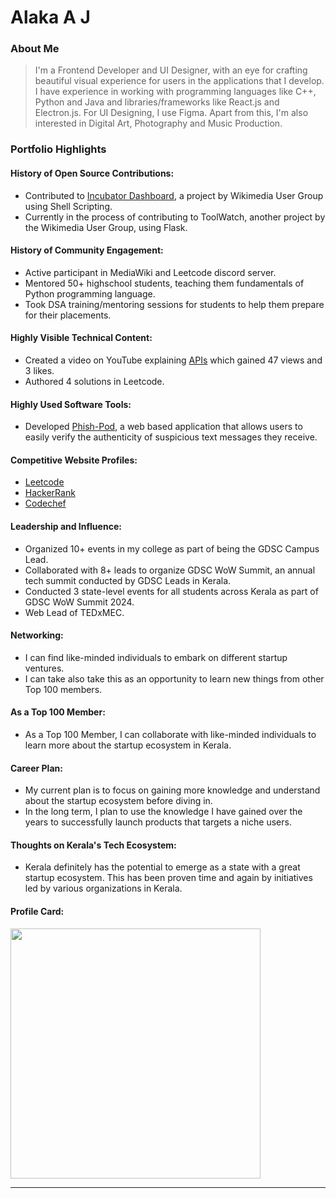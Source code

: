 # Alaka A J

### About Me

> I'm a Frontend Developer and UI Designer, with an eye for crafting beautiful visual experience for users in the applications that I develop. I have experience in working with programming languages like C++, Python and Java and libraries/frameworks like React.js and Electron.js. For UI Designing, I use Figma. Apart from this, I'm also interested in Digital Art, Photography and Music Production.


### Portfolio Highlights


#### History of Open Source Contributions:

- Contributed to [Incubator Dashboard](https://github.com/indictechcom/wm-incubator-stats/pull/10), a project by Wikimedia User Group using Shell Scripting.
- Currently in the process of contributing to ToolWatch, another project by the Wikimedia User Group, using Flask.

#### History of Community Engagement:

- Active participant in MediaWiki and Leetcode discord server.
- Mentored 50+ highschool students, teaching them fundamentals of Python programming language.
- Took DSA training/mentoring sessions for students to help them prepare for their placements.

#### Highly Visible Technical Content:

- Created a video on YouTube explaining [APIs](https://youtu.be/Wf56tp4DIBQ) which gained 47 views and 3 likes.
- Authored 4 solutions in Leetcode.

#### Highly Used Software Tools:

- Developed [Phish-Pod](https://phish-pod.netlify.app/), a web based application that allows users to easily verify the authenticity of suspicious text messages they receive.

#### Competitive Website Profiles:

- [Leetcode](https://leetcode.com/u/0xlukify/)
- [HackerRank](https://www.hackerrank.com/profile/alaka03aj)
- [Codechef](https://www.codechef.com/users/alaka03aj)

#### Leadership and Influence:

- Organized 10+ events in my college as part of being the GDSC Campus Lead.
- Collaborated with 8+ leads to organize GDSC WoW Summit, an annual tech summit conducted by GDSC Leads in Kerala. 
- Conducted 3 state-level events for all students across Kerala as part of GDSC WoW Summit 2024.
- Web Lead of TEDxMEC.

#### Networking:

- I can find like-minded individuals to embark on different startup ventures.
- I can take also take this as an opportunity to learn new things from other Top 100 members.

#### As a Top 100 Member:

- As a Top 100 Member, I can collaborate with like-minded individuals to learn more about the startup ecosystem in Kerala.

#### Career Plan:

- My current plan is to focus on gaining more knowledge and understand about the startup ecosystem before diving in.
- In the long term, I plan to use the knowledge I have gained over the years to successfully launch products that targets a niche users.

#### Thoughts on Kerala's Tech Ecosystem:

- Kerala definitely has the potential to emerge as a state with a great startup ecosystem. This has been proven time and again by initiatives led by various organizations in Kerala.

#### Profile Card:

<img
    src="https://mulearn.org/embed/rank/alakaaj@mulearn"
    width="400px">
</img>

---